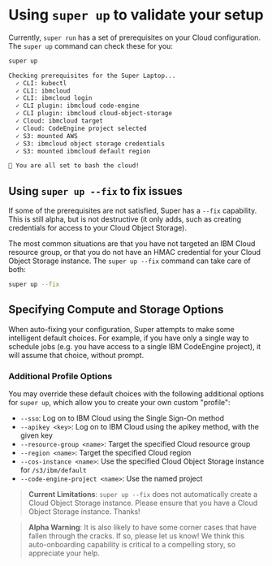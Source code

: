 # Using `super up` to validate your setup

Currently, `super run` has a set of prerequisites on your Cloud
configuration. The `super up` command can check these for you:

```sh
super up

Checking prerequisites for the Super Laptop...
  ✓ CLI: kubectl
  ✓ CLI: ibmcloud
  ✓ CLI: ibmcloud login
  ✓ CLI plugin: ibmcloud code-engine
  ✓ CLI plugin: ibmcloud cloud-object-storage
  ✓ Cloud: ibmcloud target
  ✓ Cloud: CodeEngine project selected
  ✓ S3: mounted AWS
  ✓ S3: ibmcloud object storage credentials
  ✓ S3: mounted ibmcloud default region

🚀 You are all set to bash the cloud!
```

## Using `super up --fix` to fix issues

If some of the prerequisites are not satisfied, Super has a `--fix`
capability. This is still alpha, but is not destructive (it only adds,
such as creating credentials for access to your Cloud Object
Storage).

The most common situations are that you have not targeted an IBM Cloud
resource group, or that you do not have an HMAC credential for your
Cloud Object Storage instance. The `super up --fix` command can take
care of both:

```sh
super up --fix
```

## Specifying Compute and Storage Options

When auto-fixing your configuration, Super attempts to make some
intelligent default choices. For example, if you have only a single
way to schedule jobs (e.g. you have access to a single IBM CodeEngine
project), it will assume that choice, without prompt.

### Additional Profile Options

You may override these default choices with the following additional
options for `super up`, which allow you to create your own custom
"profile":

- `--sso`: Log on to IBM Cloud using the Single Sign-On method
- `--apikey <key>`: Log on to IBM Cloud using the apikey method, with the given key
- `--resource-group <name>`: Target the specified Cloud resource group
- `--region <name>`: Target the specified Cloud region
- `--cos-instance <name>`: Use the specified Cloud Object Storage instance for `/s3/ibm/default`
- `--code-engine-project <name>`: Use the named project

> **Current Limitations**: `super up --fix` does not automatically
create a Cloud Object Storage instance. Please ensure that you have a
Cloud Object Storage instance. Thanks!

> **Alpha Warning**: It is also likely to have some corner cases that
have fallen through the cracks. If so, please let us know! We think
this auto-onboarding capability is critical to a compelling story, so
appreciate your help.

